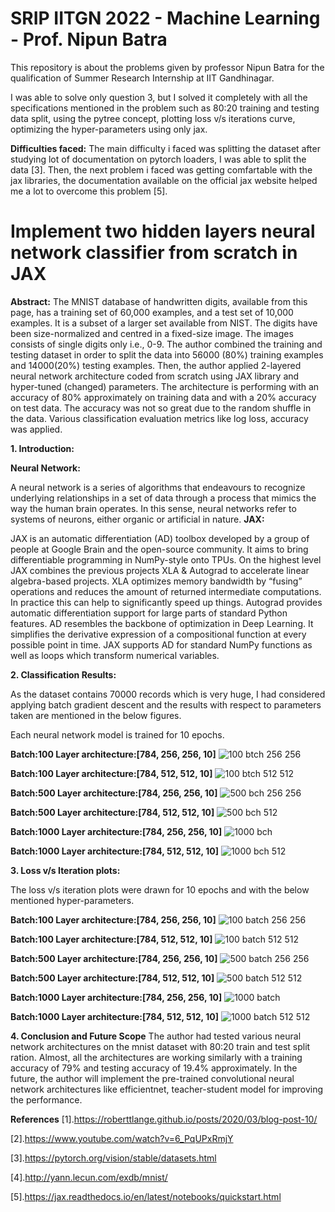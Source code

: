 # SRIP IITGN 2022 - Machine Learning - Prof. Nipun Batra
This repository is about the problems given by professor Nipun Batra for the qualification of Summer Research Internship at IIT Gandhinagar.

I was able to solve only question 3, but I solved it completely with all the specifications mentioned in the problem such as 80:20 training and testing data split, using the pytree concept, plotting loss v/s iterations curve, optimizing the hyper-parameters using only jax.

**Difficulties faced:** The main difficulty i faced was splitting the dataset after studying lot of documentation on pytorch loaders, I was able to split the data [3]. Then, the next problem i faced was getting comfartable with the jax libraries, the documentation available on the official jax website helped me a lot to overcome this problem [5]. 

# Implement two hidden layers neural network classifier from scratch in JAX 
**Abstract:**
The MNIST database of handwritten digits, available from this page, has a training set of 60,000 examples, and a test set of 10,000 examples. It is a subset of a larger set available from NIST. The digits have been size-normalized and centred in a fixed-size image. The images consists of single digits only i.e., 0-9. The author combined the training and testing dataset in order to split the data into 56000 (80%) training examples and 14000(20%) testing examples. Then, the author applied 2-layered neural network architecture coded from scratch using JAX library and hyper-tuned (changed) parameters. The architecture is performing with an accuracy of 80% approximately on training data and with a 20% accuracy on test data. The accuracy was not so great due to the random shuffle in the data. Various classification evaluation metrics like log loss, accuracy was applied.

**1.	Introduction:**

**Neural Network:**

A neural network is a series of algorithms that endeavours to recognize underlying relationships in a set of data through a process that mimics the way the human brain operates. In this sense, neural networks refer to systems of neurons, either organic or artificial in nature.
**JAX:**

JAX is an automatic differentiation (AD) toolbox developed by a group of people at Google Brain and the open-source community. It aims to bring differentiable programming in NumPy-style onto TPUs. On the highest level JAX combines the previous projects XLA & Autograd to accelerate linear algebra-based projects.
XLA optimizes memory bandwidth by “fusing” operations and reduces the amount of returned intermediate computations. In practice this can help to significantly speed up things. Autograd provides automatic differentiation support for large parts of standard Python features. AD resembles the backbone of optimization in Deep Learning. It simplifies the derivative expression of a compositional function at every possible point in time. JAX supports AD for standard NumPy functions as well as loops which transform numerical variables.

**2.	Classification Results:**

As the dataset contains 70000 records which is very huge, I had considered applying batch gradient descent and the results with respect to parameters taken are mentioned in the below figures.

Each neural network model is trained for 10 epochs. 

**Batch:100 Layer architecture:[784, 256, 256, 10]**
![100 btch 256 256](https://user-images.githubusercontent.com/53971916/162626528-9d74d235-b830-4234-af65-45cf8d4f7945.png)

**Batch:100 Layer architecture:[784, 512, 512, 10]**
![100 btch 512 512](https://user-images.githubusercontent.com/53971916/162625809-d6bd1312-d24b-40aa-ad25-7fc7c96a2c97.png)

**Batch:500 Layer architecture:[784, 256, 256, 10]**
![500 bch 256 256](https://user-images.githubusercontent.com/53971916/162627081-5ee70305-7e36-49a3-aeaa-4d056a91fc5d.png)

**Batch:500 Layer architecture:[784, 512, 512, 10]**
![500 bch 512](https://user-images.githubusercontent.com/53971916/162627303-0a20d1ee-c798-47bb-9c6f-d3a0ee350c89.png)

**Batch:1000 Layer architecture:[784, 256, 256, 10]**
![1000 bch](https://user-images.githubusercontent.com/53971916/162628066-a14b37ab-206d-41d0-9d8a-b5dd7311b4be.png)

**Batch:1000 Layer architecture:[784, 512, 512, 10]**
![1000 bch 512](https://user-images.githubusercontent.com/53971916/162627754-65602d1b-9448-4542-971e-39994e9093da.png)

**3.	Loss v/s Iteration plots:**

The loss v/s iteration plots were drawn for 10 epochs and with the below mentioned hyper-parameters.

**Batch:100 Layer architecture:[784, 256, 256, 10]**
![100 batch 256 256](https://user-images.githubusercontent.com/53971916/162627515-48cb88f5-37fe-4cec-8012-c7a9a3893a19.png)

**Batch:100 Layer architecture:[784, 512, 512, 10]**
![100 batch 512 512](https://user-images.githubusercontent.com/53971916/162627531-a61a366b-88fd-4a02-b8b7-c0eb1c6e0bae.png)

**Batch:500 Layer architecture:[784, 256, 256, 10]**
![500 batch 256 256](https://user-images.githubusercontent.com/53971916/162627542-c489f830-513e-4769-94ec-ee3e02ced645.png)

**Batch:500 Layer architecture:[784, 512, 512, 10]**
![500 batch 512 512](https://user-images.githubusercontent.com/53971916/162627555-a3287b81-6dac-4d46-bb0c-e0c21972ebd2.png)

**Batch:1000 Layer architecture:[784, 256, 256, 10]**
![1000 batch](https://user-images.githubusercontent.com/53971916/162628059-17b42a1d-c29d-49f8-be61-947ced3d9d13.png)

**Batch:1000 Layer architecture:[784, 512, 512, 10]**
![1000 batch 512 512](https://user-images.githubusercontent.com/53971916/162627771-cd3bb450-6b28-41b7-94ab-fb1e32082604.png)

**4.	Conclusion and Future Scope**
The author had tested various neural network architectures on the mnist dataset with 80:20 train and test split ration. Almost, all the architectures are working similarly with a training accuracy of 79% and testing accuracy of 19.4% approximately. In the future, the author will implement the pre-trained convolutional neural network architectures like efficientnet, teacher-student model for improving the performance.

**References**
[1].https://roberttlange.github.io/posts/2020/03/blog-post-10/

[2].https://www.youtube.com/watch?v=6_PqUPxRmjY

[3].https://pytorch.org/vision/stable/datasets.html

[4].http://yann.lecun.com/exdb/mnist/

[5].https://jax.readthedocs.io/en/latest/notebooks/quickstart.html

